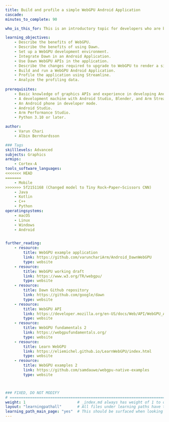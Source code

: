 ```yaml
---
title: Build and profile a simple WebGPU Android Application
cascade:
minutes_to_complete: 90

who_is_this_for: This is an introductory topic for developers who are building GPU-based Android applications and are interested in experimenting with WebGPU. 

learning_objectives: 
    - Describe the benefits of WebGPU.
    - Describe the benefits of using Dawn.
    - Set up a WebGPU development environment.
    - Integrate Dawn in an Android Application.
    - Use Dawn WebGPU APIs in the application.
    - Describe the changes required to upgrade to WebGPU to render a simple 3D object.
    - Build and run a WebGPU Android Application.
    - Profile the application using Streamline.
    - Analyze the profiling data.
       
prerequisites:
    - Basic knowledge of graphics APIs and experience in developing Android graphics applications.
    - A development machine with Android Studio, Blender, and Arm Streamline installed.
    - An Android phone in developer mode.
    - Android Studio.
    - Arm Performance Studio.
    - Python 3.10 or later.

author:
    - Varun Chari
    - Albin Bernhardsson

### Tags
skilllevels: Advanced
subjects: Graphics
armips:
    - Cortex-A
tools_software_languages:
<<<<<<< HEAD
=======
    - Mobile
>>>>>>> 5f2151168 (Changed model to Tiny Rock–Paper–Scissors CNN)
    - Java
    - Kotlin
    - C++
    - Python
operatingsystems:
    - macOS
    - Linux
    - Windows
    - Android


further_reading:
    - resource:
        title: WebGPU example application
        link: https://github.com/varunchariArm/Android_DawnWebGPU
        type: website
    - resource:
        title: WebGPU working draft
        link: https://www.w3.org/TR/webgpu/
        type: website
    - resource:
        title: Dawn Github repository
        link: https://github.com/google/dawn
        type: website
    - resource:
        title: WebGPU API
        link: https://developer.mozilla.org/en-US/docs/Web/API/WebGPU_API
        type: website
    - resource:
        title: WebGPU fundamentals 2
        link: https://webgpufundamentals.org/
        type: website
    - resource:
        title: Learn WebGPU 
        link: https://eliemichel.github.io/LearnWebGPU/index.html
        type: website
    - resource:
        title: WebGPU examples 2
        link: https://github.com/samdauwe/webgpu-native-examples
        type: website



### FIXED, DO NOT MODIFY
# ================================================================================
weight: 1                       # _index.md always has weight of 1 to order correctly
layout: "learningpathall"       # All files under learning paths have this same wrapper
learning_path_main_page: "yes"  # This should be surfaced when looking for related content. Only set for _index.md of learning path content.
---
```

